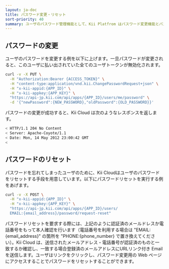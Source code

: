```yaml
---
layout: ja-doc
title: パスワード変更・リセット
sort-priority: 40
summary: ユーザのパスワード管理機能として、Kii Platfrom はパスワード変更機能とパスワードリセット機能を提供しています。
---
```

## パスワードの変更

ユーザのパスワードを変更する例を以下に上げます。一旦パスワードが変更されると、このユーザに払い出されていた全てのユーザトークンが無効化されます。

```sh
curl -v -X PUT \
  -H "Authorization:Bearer {ACCESS_TOKEN}" \
  -H "content-type:application/vnd.kii.ChangePasswordRequest+json" \
  -H "x-kii-appid:{APP_ID}" \
  -H "x-kii-appkey:{APP_KEY}" \
  "https://api-jp.kii.com/api/apps/{APP_ID}/users/me/password" \
  -d '{"newPassword":{NEW_PASSWORD},"oldPassword":{OLD_PASSWORD}}'
```

パスワードの変更が成功すると、Kii Cloud は次のようなレスポンスを返します。

```sh
< HTTP/1.1 204 No Content
< Server: Apache-Coyote/1.1
< Date: Mon, 14 May 2012 23:00:42 GMT
<
```

## パスワードのリセット

パスワードを忘れてしまったユーザのために、Kii Cloudはユーザのパスワードをリセットする手段を用意しています。以下にパスワードリセットを実行する例をあげます。

```sh
curl -v -X POST \
  -H "x-kii-appid:{APP_ID}" \
  -H "x-kii-appkey:{APP_KEY}" \
  "https://api-jp.kii.com/api/apps/{APP_ID}/users/
  EMAIL:{email_address}/password/request-reset"
```

パスワードリセットを要求する際には、上記のように認証済のメールドレスか電話番号をもって本人確認を行います（電話番号を利用する場合は "EMAIL:{email\_address}" の箇所を "PHONE:{phone\_number} で置き換えてください）。Kii Cloud は、送信されたメールアドレス・電話番号が認証済のものと一致するか確認し、一致する場合登録済のメールアドレスにURLリンク付き Email を送信します。ユーザはリンクをクリックし、パスワード変更用の Web ページにアクセスすることでパスワードをリセットすることができます。
